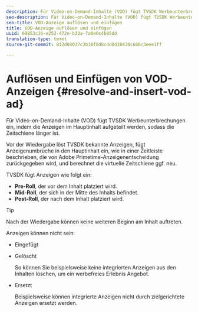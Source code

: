 ```yaml
---
description: Für Video-on-Demand-Inhalte (VOD) fügt TVSDK Werbeunterbrechungen ein, indem die Anzeigen im Hauptinhalt aufgeteilt werden, sodass die Zeitschiene länger ist.
seo-description: Für Video-on-Demand-Inhalte (VOD) fügt TVSDK Werbeunterbrechungen ein, indem die Anzeigen im Hauptinhalt aufgeteilt werden, sodass die Zeitschiene länger ist.
seo-title: VOD-Anzeige auflösen und einfügen
title: VOD-Anzeige auflösen und einfügen
uuid: 69853c16-e252-472e-b33a-7a0e0c4b95dd
translation-type: tm+mt
source-git-commit: 812d04037c3b18f8d8cdd0d18430c686c3eee1ff

---
```



# Auflösen und Einfügen von VOD-Anzeigen {#resolve-and-insert-vod-ad}

Für Video-on-Demand-Inhalte (VOD) fügt TVSDK Werbeunterbrechungen ein, indem die Anzeigen im Hauptinhalt aufgeteilt werden, sodass die Zeitschiene länger ist.

Vor der Wiedergabe löst TVSDK bekannte Anzeigen, fügt Anzeigenumbrüche in den Hauptinhalt ein, wie in einer Zeitleiste beschrieben, die von Adobe Primetime-Anzeigenentscheidung zurückgegeben wird, und berechnet die virtuelle Zeitschiene ggf. neu.

TVSDK fügt Anzeigen wie folgt ein:

* **Pre-Roll**, der vor dem Inhalt platziert wird.
* **Mid-Roll**, der sich in der Mitte des Inhalts befindet.
* **Post-Roll**, der nach dem Inhalt platziert wird.

>[!TIP]
>
>Nach der Wiedergabe können keine weiteren Beginn am Inhalt auftreten.

Anzeigen können nicht sein:

* Eingefügt
* Gelöscht

   So können Sie beispielsweise keine integrierten Anzeigen aus den Inhalten löschen, um ein werbefreies Erlebnis Angebot.
* Ersetzt

   Beispielsweise können integrierte Anzeigen nicht durch zielgerichtete Anzeigen ersetzt werden.

